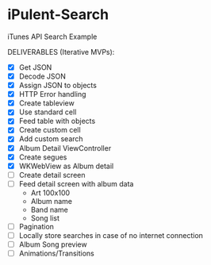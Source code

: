 # iPulent-Search
iTunes API Search Example

DELIVERABLES (Iterative MVPs):
* [x] Get JSON
* [x] Decode JSON
* [x] Assign JSON to objects 
* [x] HTTP Error handling
* [x] Create tableview
* [x] Use standard cell
* [x] Feed table with objects
* [x] Create custom cell
* [x] Add custom search
* [x] Album Detail ViewController
* [x] Create segues
* [x] WKWebView as Album detail
* [ ] Create detail screen
* [ ] Feed detail screen with album data
    * Art 100x100
    * Album name
    * Band name
    * Song list
* [ ] Pagination
* [ ] Locally store searches in case of no internet connection
* [ ] Album Song preview
* [ ] Animations/Transitions
